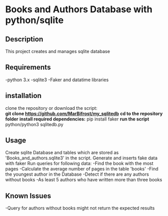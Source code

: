 # Books and Authors Database with python/sqlite

## Description
This project creates and manages sqlite database

## Requirements
-python 3.x
-sqlite3
-Faker and datatime libraries


## installation
clone the repository or download the script:  
**git clone https://github.com/MarBifrost/my_sqlitedb**
**cd to the repository folder**
**install required dependencies:**
pip install faker
**run the script**
python/python3 sqlitedb.py


## Usage
Create sqlite Database and tables which are stored as 'Books_and_authors.sqlite3' in the script.
Generate and inserts fake data with faker
Run queries for following data:
-Find the book with the most pages
-Calculate the average number of pages in the table 'books'
-Find the youngest author in the Database
-Detect if there are any authors without books
-As least 5 authors who have written more than three books

## Known Issues
-Query for authors without books might not return the expected results
